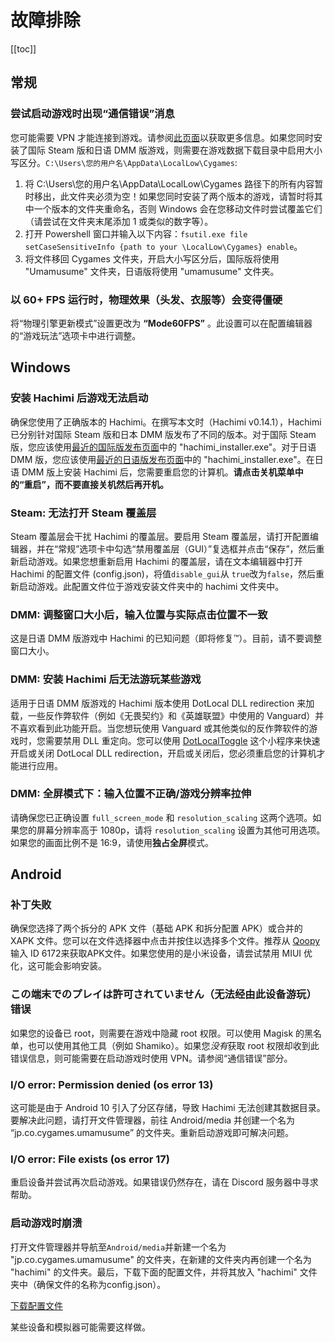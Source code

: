 # 故障排除
[[toc]]

## 常规

### 尝试启动游戏时出现“通信错误”消息

您可能需要 VPN 才能连接到游戏。请参阅[此页面](https://gametora.com/umamusume/playing-on-dmm)以获取更多信息。如果您同时安装了国际 Steam 版和日语 DMM 版游戏，则需要在游戏数据下载目录中启用大小写区分。`C:\Users\您的用户名\AppData\LocalLow\Cygames`:
1. 将 C:\Users\您的用户名\AppData\LocalLow\Cygames 路径下的所有内容暂时移出，此文件夹必须为空！如果您同时安装了两个版本的游戏，请暂时将其中一个版本的文件夹重命名，否则 Windows 会在您移动文件时尝试覆盖它们（请尝试在文件夹末尾添加 1 或类似的数字等）。
2. 打开 Powershell 窗口并输入以下内容：`fsutil.exe file setCaseSensitiveInfo {path to your \LocalLow\Cygames} enable`。
3. 将文件移回 Cygames 文件夹，开启大小写区分后，国际版将使用 "Umamusume" 文件夹，日语版将使用 "umamusume" 文件夹。

### 以 60+ FPS 运行时，物理效果（头发、衣服等）会变得僵硬

将“物理引擎更新模式”设置更改为 **“Mode60FPS”** 。此设置可以在配置编辑器的“游戏玩法”选项卡中进行调整。

## Windows

### 安装 Hachimi 后游戏无法启动

确保您使用了正确版本的 Hachimi。在撰写本文时（Hachimi v0.14.1），Hachimi 已分别针对国际 Steam 版和日本 DMM 版发布了不同的版本。对于国际 Steam版，您应该使用[最近的国际版发布页面](https://github.com/Hachimi-Hachimi/Hachimi-Unity2020/releases/latest)中的 "hachimi_installer.exe"。对于日语 DMM 版，您应该使用[最近的日语版发布页面](https://github.com/Hachimi-Hachimi/Hachimi/releases/latest)中的 "hachimi_installer.exe"。在日语 DMM 版上安装 Hachimi 后，您需要重启您的计算机。**请点击关机菜单中的“重启”，而不要直接关机然后再开机。**

<!-- 
    待办：添加更多关于奇怪边缘案例的细节，比如CarrotJuicer的旧版本不受支持的情况？
-->

### Steam: 无法打开 Steam 覆盖层

Steam 覆盖层会干扰 Hachimi 的覆盖层。要启用 Steam 覆盖层，请打开配置编辑器，并在“常规”选项卡中勾选“禁用覆盖层（GUI）”复选框并点击“保存”，然后重新启动游戏。如果您想重新启用 Hachimi 的覆盖层，请在文本编辑器中打开 Hachimi 的配置文件 (config.json)，将值`disable_gui`从 `true`改为`false`，然后重新启动游戏。此配置文件位于游戏安装文件夹中的 hachimi 文件夹中。

### DMM: 调整窗口大小后，输入位置与实际点击位置不一致

这是日语 DMM 版游戏中 Hachimi 的已知问题（即将修复™）。目前，请不要调整窗口大小。

### DMM: 安装 Hachimi 后无法游玩某些游戏

适用于日语 DMM 版游戏的 Hachimi 版本使用 DotLocal DLL redirection 来加载，一些反作弊软件（例如《无畏契约》和《英雄联盟》中使用的 Vanguard）并不喜欢看到此功能开启。当您想玩使用 Vanguard 或其他类似的反作弊软件的游戏时，您需要禁用 DLL 重定向。您可以使用 [DotLocalToggle](https://github.com/LeadRDRK/DotLocalToggle/releases/) 这个小程序来快速开启或关闭 DotLocal DLL redirection，开启或关闭后，您必须重启您的计算机才能进行应用。

### DMM: 全屏模式下：输入位置不正确/游戏分辨率拉伸

请确保您已正确设置 `full_screen_mode` 和 `resolution_scaling` 这两个选项。如果您的屏幕分辨率高于 1080p，请将 `resolution_scaling` 设置为其他可用选项。如果您的画面比例不是 16:9，请使用**独占全屏**模式。

## Android

### 补丁失败

确保您选择了两个拆分的 APK 文件（基础 APK 和拆分配置 APK）或合并的 XAPK 文件。您可以在文件选择器中点击并按住以选择多个文件。推荐从 [Qoopy](https://qoopy.leadrdrk.com/) 输入 ID 6172来获取APK文件。如果您使用的是小米设备，请尝试禁用 MIUI 优化，这可能会影响安装。

### この端末でのプレイは許可されていません（无法经由此设备游玩）错误

如果您的设备已 root，则需要在游戏中隐藏 root 权限。可以使用 Magisk 的黑名单，也可以使用其他工具（例如 Shamiko）。如果您*没有*获取 root 权限却收到此错误信息，则可能需要在启动游戏时使用 VPN。请参阅“通信错误”部分。

### I/O error: Permission denied (os error 13)

这可能是由于 Android 10 引入了分区存储，导致 Hachimi 无法创建其数据目录。要解决此问题，请打开文件管理器，前往 Android/media 并创建一个名为 “jp.co.cygames.umamusume” 的文件夹。重新启动游戏即可解决问题。

### I/O error: File exists (os error 17)

重启设备并尝试再次启动游戏。如果错误仍然存在，请在 Discord 服务器中寻求帮助。

### 启动游戏时崩溃

打开文件管理器并导航至`Android/media`并新建一个名为 "jp.co.cygames.umamusume" 的文件夹，在新建的文件夹内再创建一个名为 "hachimi" 的文件夹。最后，下载下面的配置文件，并将其放入 "hachimi" 文件夹中（确保文件的名称为config.json）。

[下载配置文件](https://files.leadrdrk.com/hachimi/android-compat/config.json)

某些设备和模拟器可能需要这样做。
